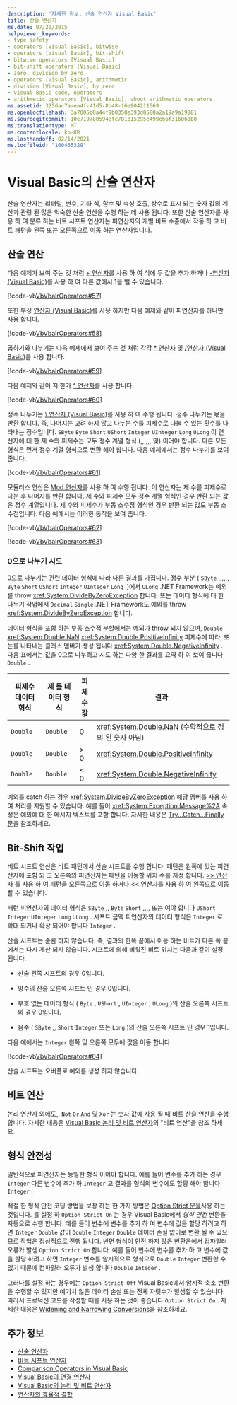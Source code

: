 ```yaml
---
description: '자세한 정보: 산술 연산자 Visual Basic'
title: 산술 연산자
ms.date: 07/20/2015
helpviewer_keywords:
- type safety
- operators [Visual Basic], bitwise
- operators [Visual Basic], bit-shift
- bitwise operators [Visual Basic]
- bit-shift operators [Visual Basic]
- zero, division by zero
- operators [Visual Basic], arithmetic
- division [Visual Basic], by zero
- Visual Basic code, operators
- arithmetic operators [Visual Basic], about arithmetic operators
ms.assetid: 325dac7a-ea4f-41d5-8b48-f6e904211569
ms.openlocfilehash: 3a7005b0a44f9b0358e393d8580a2a19a9a19881
ms.sourcegitcommit: 10e719780594efc781b15295e499c66f316068b8
ms.translationtype: MT
ms.contentlocale: ko-KR
ms.lasthandoff: 02/14/2021
ms.locfileid: "100465329"
---
```

# <a name="arithmetic-operators-in-visual-basic"></a>Visual Basic의 산술 연산자

산술 연산자는 리터럴, 변수, 기타 식, 함수 및 속성 호출, 상수로 표시 되는 숫자 값의 계산과 관련 된 많은 익숙한 산술 연산을 수행 하는 데 사용 됩니다. 또한 산술 연산자를 사용 하 여 분류 하는 비트 시프트 연산자는 피연산자의 개별 비트 수준에서 작동 하 고 비트 패턴을 왼쪽 또는 오른쪽으로 이동 하는 연산자입니다.  
  
## <a name="arithmetic-operations"></a>산술 연산  

 다음 예제가 보여 주는 것 처럼 [+ 연산자](../../../language-reference/operators/addition-operator.md)를 사용 하 여 식에 두 값을 추가 하거나 [-연산자 (Visual Basic)](../../../language-reference/operators/subtraction-operator.md)를 사용 하 여 다른 값에서 1을 뺄 수 있습니다.  
  
 [!code-vb[VbVbalrOperators#57](~/samples/snippets/visualbasic/VS_Snippets_VBCSharp/VbVbalrOperators/VB/Class1.vb#57)]  
  
 또한 부정 [연산자 (Visual Basic)](../../../language-reference/operators/subtraction-operator.md)를 사용 하지만 다음 예제와 같이 피연산자를 하나만 사용 합니다.  
  
 [!code-vb[VbVbalrOperators#58](~/samples/snippets/visualbasic/VS_Snippets_VBCSharp/VbVbalrOperators/VB/Class1.vb#58)]  
  
 곱하기와 나누기는 다음 예제에서 보여 주는 것 처럼 각각 [* 연산자](../../../language-reference/operators/multiplication-operator.md) 및 [/연산자 (Visual Basic)](../../../language-reference/operators/floating-point-division-operator.md)를 사용 합니다.  
  
 [!code-vb[VbVbalrOperators#59](~/samples/snippets/visualbasic/VS_Snippets_VBCSharp/VbVbalrOperators/VB/Class1.vb#59)]  
  
 다음 예제와 같이 지 한가 [^ 연산자](../../../language-reference/operators/exponentiation-operator.md)를 사용 합니다.  
  
 [!code-vb[VbVbalrOperators#60](~/samples/snippets/visualbasic/VS_Snippets_VBCSharp/VbVbalrOperators/VB/Class1.vb#60)]  
  
 정수 나누기는 [\ 연산자 (Visual Basic)](../../../language-reference/operators/integer-division-operator.md)를 사용 하 여 수행 됩니다. 정수 나누기는 몫을 반환 합니다. 즉, 나머지는 고려 하지 않고 나누는 수를 피제수로 나눌 수 있는 횟수를 나타내는 정수입니다. `SByte` `Byte` `Short` `UShort` `Integer` `UInteger` `Long` `ULong` 이 연산자에 대 한 제 수와 피제수는 모두 정수 계열 형식 (,,,,,, 및) 이어야 합니다. 다른 모든 형식은 먼저 정수 계열 형식으로 변환 해야 합니다. 다음 예제에서는 정수 나누기를 보여 줍니다.  
  
 [!code-vb[VbVbalrOperators#61](~/samples/snippets/visualbasic/VS_Snippets_VBCSharp/VbVbalrOperators/VB/Class1.vb#61)]  
  
 모듈러스 연산은 [Mod 연산자](../../../language-reference/operators/mod-operator.md)를 사용 하 여 수행 됩니다. 이 연산자는 제 수를 피제수로 나눈 후 나머지를 반환 합니다. 제 수와 피제수 모두 정수 계열 형식인 경우 반환 되는 값은 정수 계열입니다. 제 수와 피제수가 부동 소수점 형식인 경우 반환 되는 값도 부동 소수점입니다. 다음 예에서는 이러한 동작을 보여 줍니다.  
  
 [!code-vb[VbVbalrOperators#62](~/samples/snippets/visualbasic/VS_Snippets_VBCSharp/VbVbalrOperators/VB/Class1.vb#62)]  
  
 [!code-vb[VbVbalrOperators#63](~/samples/snippets/visualbasic/VS_Snippets_VBCSharp/VbVbalrOperators/VB/Class1.vb#63)]  
  
### <a name="attempted-division-by-zero"></a>0으로 나누기 시도  

 0으로 나누기는 관련 데이터 형식에 따라 다른 결과를 가집니다. 정수 부분 ( `SByte` ,,,,,, `Byte` `Short` `UShort` `Integer` `UInteger` `Long` ,)에서 `ULong` .NET Framework는 예외를 throw <xref:System.DivideByZeroException> 합니다. 또는 데이터 형식에 대 한 나누기 작업에서 `Decimal` `Single` .NET Framework도 예외를 throw <xref:System.DivideByZeroException> 합니다.  
  
 데이터 형식을 포함 하는 부동 소수점 분할에서는 예외가 throw 되지 않으며, `Double` <xref:System.Double.NaN> <xref:System.Double.PositiveInfinity> 피제수에 따라, 또는를 나타내는 클래스 멤버가 생성 됩니다 <xref:System.Double.NegativeInfinity> . 다음 표에서는 값을 0으로 나누려고 시도 하는 다양 한 결과를 요약 하 여 보여 줍니다 `Double` .  
  
|피제수 데이터 형식|제 들 데이터 형식|피제수 값|결과|  
|---|---|---|---|  
|`Double`|`Double`|0|<xref:System.Double.NaN> (수학적으로 정의 된 숫자 아님)|  
|`Double`|`Double`|> 0|<xref:System.Double.PositiveInfinity>|  
|`Double`|`Double`|\< 0|<xref:System.Double.NegativeInfinity>|  
  
 예외를 catch 하는 경우 <xref:System.DivideByZeroException> 해당 멤버를 사용 하 여 처리를 지원할 수 있습니다. 예를 들어 <xref:System.Exception.Message%2A> 속성은 예외에 대 한 메시지 텍스트를 포함 합니다. 자세한 내용은 [Try...Catch...Finally 문](../../../language-reference/statements/try-catch-finally-statement.md)을 참조하세요.  
  
## <a name="bit-shift-operations"></a>Bit-Shift 작업  

 비트 시프트 연산은 비트 패턴에서 산술 시프트를 수행 합니다. 패턴은 왼쪽에 있는 피연산자에 포함 되 고 오른쪽의 피연산자는 패턴을 이동할 위치 수를 지정 합니다. [>> 연산자](../../../language-reference/operators/right-shift-operator.md) 를 사용 하 여 패턴을 오른쪽으로 이동 하거나 [<< 연산자](../../../language-reference/operators/left-shift-operator.md)를 사용 하 여 왼쪽으로 이동할 수 있습니다.  
  
 패턴 피연산자의 데이터 형식은 `SByte` ,, `Byte` `Short` ,,,, 또는 여야 합니다 `UShort` `Integer` `UInteger` `Long` `ULong` . 시프트 금액 피연산자의 데이터 형식은 `Integer` 로 확대 되거나 확장 되어야 합니다 `Integer` .  
  
 산술 시프트는 순환 하지 않습니다. 즉, 결과의 한쪽 끝에서 이동 하는 비트가 다른 쪽 끝에서는 다시 계산 되지 않습니다. 시프트에 의해 비워진 비트 위치는 다음과 같이 설정 됩니다.  
  
- 산술 왼쪽 시프트의 경우 0입니다.  
  
- 양수의 산술 오른쪽 시프트 인 경우 0입니다.  
  
- 부호 없는 데이터 형식 ( `Byte` , `UShort` , `UInteger` , `ULong` )의 산술 오른쪽 시프트의 경우 0입니다.  
  
- 음수 ( `SByte` ,, `Short` `Integer` 또는 `Long` )의 산술 오른쪽 시프트 인 경우 1입니다.  
  
 다음 예에서는 `Integer` 왼쪽 및 오른쪽 모두에 값을 이동 합니다.  
  
 [!code-vb[VbVbalrOperators#64](~/samples/snippets/visualbasic/VS_Snippets_VBCSharp/VbVbalrOperators/VB/Class1.vb#64)]  
  
 산술 시프트는 오버플로 예외를 생성 하지 않습니다.  
  
## <a name="bitwise-operations"></a>비트 연산  

 논리 연산자 외에도,, `Not` `Or` `And` 및 `Xor` 는 숫자 값에 사용 될 때 비트 산술 연산을 수행 합니다. 자세한 내용은 [Visual Basic 논리 및 비트 연산자](logical-and-bitwise-operators.md)의 "비트 연산"을 참조 하세요.  
  
## <a name="type-safety"></a>형식 안전성  

 일반적으로 피연산자는 동일한 형식 이어야 합니다. 예를 들어 변수를 추가 하는 경우 `Integer` 다른 변수에 추가 하 `Integer` 고 결과를 형식의 변수에도 할당 해야 합니다 `Integer` .  
  
 적절 한 형식 안전 코딩 방법을 보장 하는 한 가지 방법은 [Option Strict 문을](../../../language-reference/statements/option-strict-statement.md)사용 하는 것입니다. 를 설정 하 `Option Strict On` 는 경우 Visual Basic에서 *형식 안전* 변환을 자동으로 수행 합니다. 예를 들어 변수에 변수를 추가 하 여 변수에 값을 할당 하려고 하면 `Integer` `Double` 값이 `Double` `Integer` `Double` 데이터 손실 없이로 변환 될 수 있으므로 작업은 정상적으로 진행 됩니다. 반면 형식이 안전 하지 않은 변환은에서 컴파일러 오류가 발생 `Option Strict On` 합니다. 예를 들어 변수에 변수를 추가 하 고 변수에 값을 할당 하려고 하면 `Integer` 변수를 암시적으로 형식으로 `Double` `Integer` 변환할 수 없기 때문에 컴파일러 오류가 발생 합니다 `Double` `Integer` .  
  
 그러나를 설정 하는 경우에는 `Option Strict Off` Visual Basic에서 암시적 축소 변환을 수행할 수 있지만 예기치 않은 데이터 손실 또는 전체 자릿수가 발생할 수 있습니다. 따라서 프로덕션 코드를 작성할 때를 사용 하는 것이 좋습니다 `Option Strict On` . 자세한 내용은 [Widening and Narrowing Conversions](../data-types/widening-and-narrowing-conversions.md)을 참조하세요.  
  
## <a name="see-also"></a>추가 정보

- [산술 연산자](../../../language-reference/operators/arithmetic-operators.md)
- [비트 시프트 연산자](../../../language-reference/operators/bit-shift-operators.md)
- [Comparison Operators in Visual Basic](comparison-operators.md)
- [Visual Basic의 연결 연산자](concatenation-operators.md)
- [Visual Basic의 논리 및 비트 연산자](logical-and-bitwise-operators.md)
- [연산자의 효율적 결합](efficient-combination-of-operators.md)
